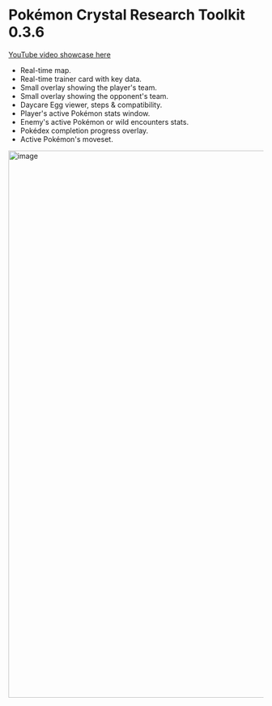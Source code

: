 # Pokémon Crystal Research Toolkit 0.3.6
[YouTube video showcase here]([https://stackedit.io/app#](https://youtu.be/HL9EYusqOms))
- Real-time map.
- Real-time trainer card with key data.
- Small overlay showing the player's team.
- Small overlay showing the opponent's team.
- Daycare Egg viewer, steps & compatibility.
- Player's active Pokémon stats window.
- Enemy's active Pokémon or wild encounters stats.
- Pokédex completion progress overlay.
- Active Pokémon's moveset.

<img width="1920" height="1080" alt="image" src="https://github.com/user-attachments/assets/293f043b-91d4-4bd3-8750-26617f5d8442" />
